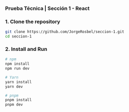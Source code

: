### Prueba Técnica | Sección 1 - React


### 1. Clone the repository
```bash
git clone https://github.com/JorgeRosbel/seccion-1.git
cd seccion-1
```

### 2. Install and Run
```bash
# npm
npm install
npm run dev

# Yarn
yarn install
yarn dev

# pnpm
pnpm install
pnpm dev
```